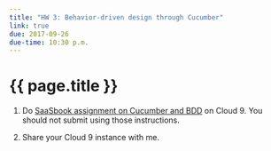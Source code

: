 ```yaml
---
title: "HW 3: Behavior-driven design through Cucumber"
link: true
due: 2017-09-26
due-time: 10:30 p.m.
---
```

# {{ page.title }}

1. Do [SaaSbook assignment on Cucumber and BDD](https://github.com/saasbook/hw-bdd-cucumber) on Cloud 9.  You should not submit using those instructions.

2. Share your Cloud 9 instance with me.
